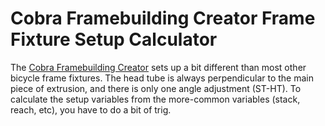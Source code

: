 # Cobra Framebuilding Creator Frame Fixture Setup Calculator

The [Cobra Framebuilding Creator](https://cobraframebuilding.com/store/the-creator-frame-fixture) sets up a bit different than most other bicycle frame fixtures. The head tube is always perpendicular to the main piece of extrusion, and there is only one angle adjustment (ST-HT). To calculate the setup variables from the more-common variables (stack, reach, etc), you have to do a bit of trig.
